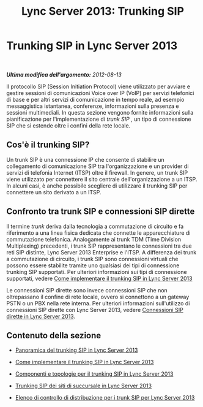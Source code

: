﻿---
title: 'Lync Server 2013: Trunking SIP'
TOCTitle: Trunking SIP
ms:assetid: 7c586401-d0e5-4017-b3e1-fe5e7f8fc6db
ms:mtpsurl: https://technet.microsoft.com/it-it/library/Gg398619(v=OCS.15)
ms:contentKeyID: 49301089
ms.date: 08/24/2015
mtps_version: v=OCS.15
ms.translationtype: HT
---

# Trunking SIP in Lync Server 2013

 

_**Ultima modifica dell'argomento:** 2012-08-13_

Il protocollo SIP (Session Initiation Protocol) viene utilizzato per avviare e gestire sessioni di comunicazioni Voice over IP (VoIP) per servizi telefonici di base e per altri servizi di comunicazione in tempo reale, ad esempio messaggistica istantanea, conferenze, informazioni sulla presenza e sessioni multimediali. In questa sezione vengono fornite informazioni sulla pianificazione per l'implementazione di *trunk SIP* , un tipo di connessione SIP che si estende oltre i confini della rete locale.

## Cos'è il trunking SIP?

Un trunk SIP è una connessione IP che consente di stabilire un collegamento di comunicazione SIP tra l'organizzazione e un provider di servizi di telefonia Internet (ITSP) oltre il firewall. In genere, un trunk SIP viene utilizzato per connettere il sito centrale dell'organizzazione a un ITSP. In alcuni casi, è anche possibile scegliere di utilizzare il trunking SIP per connettere un sito derivato a un ITSP.

## Confronto tra trunk SIP e connessioni SIP dirette

Il termine *trunk* deriva dalla tecnologia a commutazione di circuito e fa riferimento a una linea fisica dedicata che connette le apparecchiature di commutazione telefonica. Analogamente ai trunk TDM (Time Division Multiplexing) precedenti, i trunk SIP rappresentano le connessioni tra due reti SIP distinte, Lync Server 2013 Enterprise e l'ITSP. A differenza dei trunk a commutazione di circuito, i trunk SIP sono connessioni virtuali che possono essere stabilite tramite uno qualsiasi dei tipi di connessione trunking SIP supportati. Per ulteriori informazioni sui tipi di connessione supportati, vedere [Come implementare il trunking SIP in Lync Server 2013](lync-server-2013-how-do-i-implement-sip-trunking.md)

Le connessioni SIP dirette sono invece connessioni SIP che non oltrepassano il confine di rete locale, ovvero si connettono a un gateway PSTN o un PBX nella rete interna. Per ulteriori informazioni sull'utilizzo di connessioni SIP dirette con Lync Server 2013, vedere [Connessioni SIP dirette in Lync Server 2013](lync-server-2013-direct-sip-connections.md).

## Contenuto della sezione

  - [Panoramica del trunking SIP in Lync Server 2013](lync-server-2013-overview-of-sip-trunking.md)

  - [Come implementare il trunking SIP in Lync Server 2013](lync-server-2013-how-do-i-implement-sip-trunking.md)

  - [Componenti e topologie per il trunking SIP in Lync Server 2013](lync-server-2013-components-and-topologies-for-sip-trunking.md)

  - [Trunking SIP dei siti di succursale in Lync Server 2013](lync-server-2013-branch-site-sip-trunking.md)

  - [Elenco di controllo di distribuzione per i trunk SIP per Lync Server 2013](lync-server-2013-sip-trunk-deployment-checklist.md)

